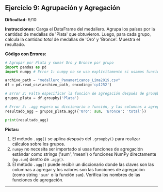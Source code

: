 ## Ejercicio 9: Agrupación y Agregación

**Dificultad:** 9/10

**Instrucciones:** Carga el DataFrame del medallero. Agrupa los países por la cantidad de medallas de 'Plata' que obtuvieron. Luego, para cada grupo, calcula la cantidad *total* de medallas de 'Oro' y 'Bronce'. Muestra el resultado.

**Código con Errores:**

```python
# Agrupar por Plata y sumar Oro y Bronce por grupo
import pandas as pd
import numpy # Error 1: numpy no se usa explícitamente si usamos funciones de agregación de Pandas/NumPy conocidas por .agg

archivo_path = "medallero_Panamericanos_Lima2019.csv"
df = pd.read_csv(archivo_path, encoding='cp1252')

# Error 2: Falta especificar la función de agregación después de groupby
grupos_plata = df.groupby('Plata')

# Error 3: .agg espera un diccionario o función, y las columnas a agregar deben ser correctas
resultado_agg = grupos_plata.agg({'Oro': sum, 'Bronce': 'total'})

print(resultado_agg)
```

**Pistas:**

1.  El método `.agg()` se aplica *después* del `.groupby()` para realizar cálculos sobre los grupos.
2.  `numpy` no necesita ser importado si usas funciones de agregación estándar como strings ('sum', 'mean') o funciones NumPy directamente (`np.sum`) dentro de `.agg()`.
3.  El método `.agg()` puede recibir un diccionario donde las claves son las columnas a agregar y los valores son las funciones de agregación (como string `'sum'` o la función `sum`). Verifica los nombres de las funciones de agregación.

---

